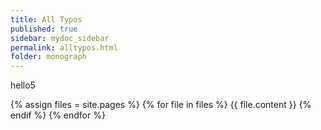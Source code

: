 ```yaml
---
title: All Typos
published: true
sidebar: mydoc_sidebar
permalink: alltypos.html
folder: monograph
---
```


hello5

{% assign files = site.pages %}
  {% for file in files %}
    {{ file.content }}
    {% endif %}
  {% endfor %}